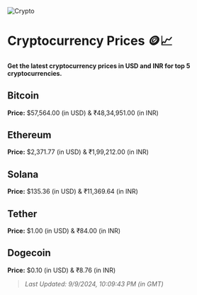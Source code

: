
![Crypto](https://www.techguide.com.au/wp-content/uploads/2020/11/crypto3.jpeg)

# Cryptocurrency Prices 🪙📈

#### Get the latest cryptocurrency prices in USD and INR for top 5 cryptocurrencies.

## Bitcoin

**Price:** $57,564.00 (in USD) & ₹48,34,951.00 (in INR)

## Ethereum

**Price:** $2,371.77 (in USD) & ₹1,99,212.00 (in INR)

## Solana

**Price:** $135.36 (in USD) & ₹11,369.64 (in INR)

## Tether

**Price:** $1.00 (in USD) & ₹84.00 (in INR)

## Dogecoin

**Price:** $0.10 (in USD) & ₹8.76 (in INR)

> _Last Updated: 9/9/2024, 10:09:43 PM (in GMT)_
